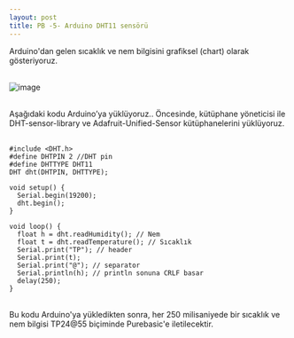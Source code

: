 ```yaml
---
layout: post
title: PB -5- Arduino DHT11 sensörü
---
```


Arduino'dan gelen sıcaklık ve nem bilgisini grafiksel (chart) olarak gösteriyoruz.<br><br>

![image](https://github.com/user-attachments/assets/3afcfb49-975b-40b8-b9d8-325bee438ffd)<br><br>

Aşağıdaki kodu Arduino’ya yüklüyoruz.. Öncesinde, kütüphane yöneticisi ile DHT-sensor-library ve Adafruit-Unified-Sensor kütüphanelerini yüklüyoruz.<br><br>

```arduino
#include <DHT.h>
#define DHTPIN 2 //DHT pin 
#define DHTTYPE DHT11 
DHT dht(DHTPIN, DHTTYPE);

void setup() {
  Serial.begin(19200);
  dht.begin();
}

void loop() {
  float h = dht.readHumidity(); // Nem 
  float t = dht.readTemperature(); // Sıcaklık 
  Serial.print("TP"); // header
  Serial.print(t);
  Serial.print("@"); // separator
  Serial.println(h); // println sonuna CRLF basar
  delay(250);
}
```
<br>
Bu kodu Arduino'ya yükledikten sonra, her 250 milisaniyede bir sıcaklık ve nem bilgisi TP24@55 biçiminde Purebasic'e iletilecektir.

